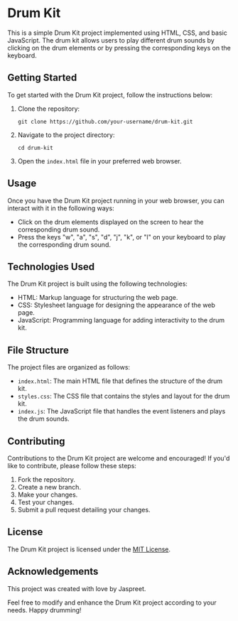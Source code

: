 # Drum Kit

This is a simple Drum Kit project implemented using HTML, CSS, and basic JavaScript. The drum kit allows users to play different drum sounds by clicking on the drum elements or by pressing the corresponding keys on the keyboard.

## Getting Started

To get started with the Drum Kit project, follow the instructions below:

1. Clone the repository:

   ```
   git clone https://github.com/your-username/drum-kit.git
   ```

2. Navigate to the project directory:

   ```
   cd drum-kit
   ```

3. Open the `index.html` file in your preferred web browser.

## Usage

Once you have the Drum Kit project running in your web browser, you can interact with it in the following ways:

- Click on the drum elements displayed on the screen to hear the corresponding drum sound.
- Press the keys "w", "a", "s", "d", "j", "k", or "l" on your keyboard to play the corresponding drum sound.

## Technologies Used

The Drum Kit project is built using the following technologies:

- HTML: Markup language for structuring the web page.
- CSS: Stylesheet language for designing the appearance of the web page.
- JavaScript: Programming language for adding interactivity to the drum kit.

## File Structure

The project files are organized as follows:

- `index.html`: The main HTML file that defines the structure of the drum kit.
- `styles.css`: The CSS file that contains the styles and layout for the drum kit.
- `index.js`: The JavaScript file that handles the event listeners and plays the drum sounds.

## Contributing

Contributions to the Drum Kit project are welcome and encouraged! If you'd like to contribute, please follow these steps:

1. Fork the repository.
2. Create a new branch.
3. Make your changes.
4. Test your changes.
5. Submit a pull request detailing your changes.

## License

The Drum Kit project is licensed under the [MIT License](LICENSE).

## Acknowledgements

This project was created with love by Jaspreet.

Feel free to modify and enhance the Drum Kit project according to your needs. Happy drumming!